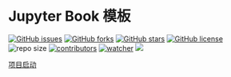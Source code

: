 # Jupyter Book 模板

[![GitHub issues](https://img.shields.io/github/issues/xinetzone/ipywidgets-book)](https://github.com/xinetzone/ipywidgets-book/issues) [![GitHub forks](https://img.shields.io/github/forks/xinetzone/ipywidgets-book)](https://github.com/xinetzone/ipywidgets-book/network) [![GitHub stars](https://img.shields.io/github/stars/xinetzone/ipywidgets-book)](https://github.com/xinetzone/ipywidgets-book/stargazers) [![GitHub license](https://img.shields.io/github/license/xinetzone/ipywidgets-book)](https://github.com/xinetzone/ipywidgets-book/blob/main/LICENSE)  ![repo size](https://img.shields.io/github/repo-size/xinetzone/ipywidgets-book.svg) [![contributors](https://img.shields.io/github/contributors/xinetzone/ipywidgets-book.svg)](https://github.com/xinetzone/ipywidgets-book/graphs/contributors) [![watcher](https://img.shields.io/github/watchers/xinetzone/ipywidgets-book.svg)](https://github.com/xinetzone/ipywidgets-book/watchers) ![](https://github.com/xinetzone/ipywidgets-book/actions/workflows/book-deploy.yml/badge.svg)

[项目启动](start.md)
